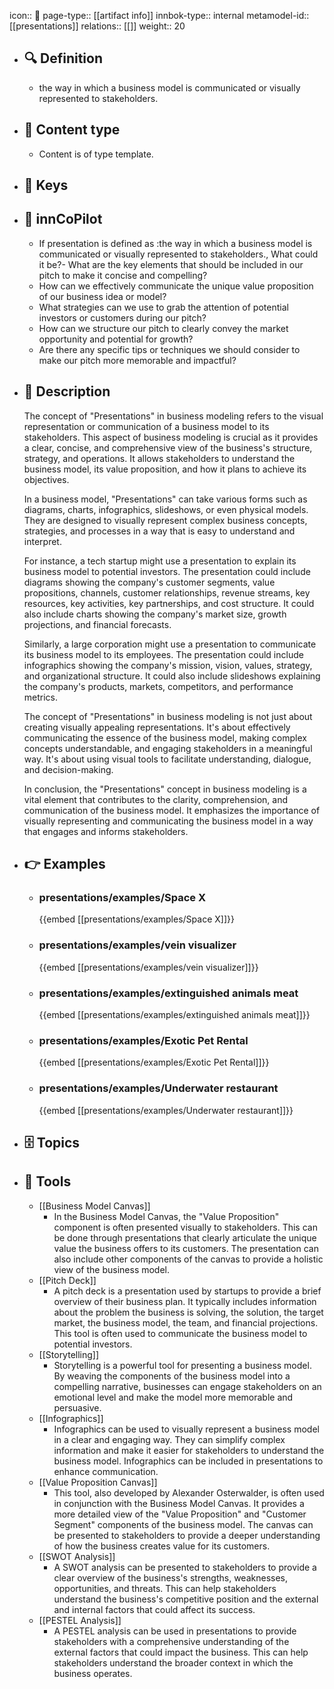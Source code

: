 icon:: 🧿
page-type:: [[artifact info]]
innbok-type:: internal
metamodel-id:: [[presentations]]
relations:: [[]]
weight:: 20

- ## 🔍 Definition
  - the way in which a business model is communicated or visually represented to stakeholders.
- ## 📰 Content type 
  - Content is of type template.
  
- ## 🔑 Keys
  
- ## 🤖 innCoPilot
  - If presentation is defined as :the way in which a business model is communicated or visually represented to stakeholders., What could it be?- What are the key elements that should be included in our pitch to make it concise and compelling?
  - How can we effectively communicate the unique value proposition of our business idea or model?
  - What strategies can we use to grab the attention of potential investors or customers during our pitch?
  - How can we structure our pitch to clearly convey the market opportunity and potential for growth?
  - Are there any specific tips or techniques we should consider to make our pitch more memorable and impactful?
- ## 📖 Description
  The concept of "Presentations" in business modeling refers to the visual representation or communication of a business model to its stakeholders. This aspect of business modeling is crucial as it provides a clear, concise, and comprehensive view of the business's structure, strategy, and operations. It allows stakeholders to understand the business model, its value proposition, and how it plans to achieve its objectives.
  
  In a business model, "Presentations" can take various forms such as diagrams, charts, infographics, slideshows, or even physical models. They are designed to visually represent complex business concepts, strategies, and processes in a way that is easy to understand and interpret.
  
  For instance, a tech startup might use a presentation to explain its business model to potential investors. The presentation could include diagrams showing the company's customer segments, value propositions, channels, customer relationships, revenue streams, key resources, key activities, key partnerships, and cost structure. It could also include charts showing the company's market size, growth projections, and financial forecasts.
  
  Similarly, a large corporation might use a presentation to communicate its business model to its employees. The presentation could include infographics showing the company's mission, vision, values, strategy, and organizational structure. It could also include slideshows explaining the company's products, markets, competitors, and performance metrics.
  
  The concept of "Presentations" in business modeling is not just about creating visually appealing representations. It's about effectively communicating the essence of the business model, making complex concepts understandable, and engaging stakeholders in a meaningful way. It's about using visual tools to facilitate understanding, dialogue, and decision-making.
  
  In conclusion, the "Presentations" concept in business modeling is a vital element that contributes to the clarity, comprehension, and communication of the business model. It emphasizes the importance of visually representing and communicating the business model in a way that engages and informs stakeholders.
- ## 👉 Examples
  - ### presentations/examples/Space X
    {{embed [[presentations/examples/Space X]]}}
  - ### presentations/examples/vein visualizer
    {{embed [[presentations/examples/vein visualizer]]}}
  - ### presentations/examples/extinguished animals meat
    {{embed [[presentations/examples/extinguished animals meat]]}}
  - ### presentations/examples/Exotic Pet Rental
    {{embed [[presentations/examples/Exotic Pet Rental]]}}
  - ### presentations/examples/Underwater restaurant
    {{embed [[presentations/examples/Underwater restaurant]]}}
  
- ## 🗄️ Topics
  
- ## 🧰 Tools
  - [[Business Model Canvas]]
    - In the Business Model Canvas, the "Value Proposition" component is often presented visually to stakeholders. This can be done through presentations that clearly articulate the unique value the business offers to its customers. The presentation can also include other components of the canvas to provide a holistic view of the business model.
  - [[Pitch Deck]]
    - A pitch deck is a presentation used by startups to provide a brief overview of their business plan. It typically includes information about the problem the business is solving, the solution, the target market, the business model, the team, and financial projections. This tool is often used to communicate the business model to potential investors.
  - [[Storytelling]]
    - Storytelling is a powerful tool for presenting a business model. By weaving the components of the business model into a compelling narrative, businesses can engage stakeholders on an emotional level and make the model more memorable and persuasive.
  - [[Infographics]]
    - Infographics can be used to visually represent a business model in a clear and engaging way. They can simplify complex information and make it easier for stakeholders to understand the business model. Infographics can be included in presentations to enhance communication.
  - [[Value Proposition Canvas]]
    - This tool, also developed by Alexander Osterwalder, is often used in conjunction with the Business Model Canvas. It provides a more detailed view of the "Value Proposition" and "Customer Segment" components of the business model. The canvas can be presented to stakeholders to provide a deeper understanding of how the business creates value for its customers.
  - [[SWOT Analysis]]
    - A SWOT analysis can be presented to stakeholders to provide a clear overview of the business's strengths, weaknesses, opportunities, and threats. This can help stakeholders understand the business's competitive position and the external and internal factors that could affect its success.
  - [[PESTEL Analysis]]
    - A PESTEL analysis can be used in presentations to provide stakeholders with a comprehensive understanding of the external factors that could impact the business. This can help stakeholders understand the broader context in which the business operates.

